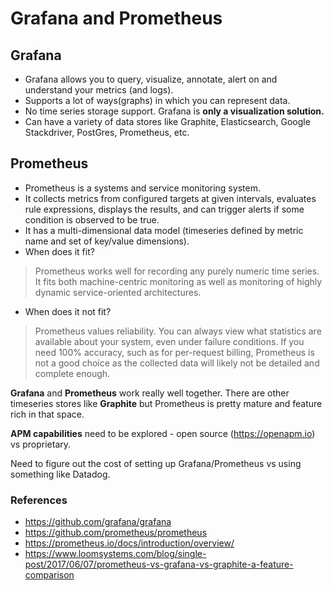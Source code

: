 # Grafana and Prometheus

## Grafana
* Grafana allows you to query, visualize, annotate, alert on and understand your metrics (and logs).
* Supports a lot of ways(graphs) in which you can represent data.
* No time series storage support. Grafana is **only a visualization solution.**
* Can have a variety of data stores like Graphite, Elasticsearch, Google Stackdriver, PostGres, Prometheus, etc.

## Prometheus
* Prometheus is a systems and service monitoring system. 
* It collects metrics from configured targets at given intervals, evaluates rule expressions, displays the results, and can trigger alerts if some condition is observed to be true.
* It has a multi-dimensional data model (timeseries defined by metric name and set of key/value dimensions).
* When does it fit?
> Prometheus works well for recording any purely numeric time series. It fits both machine-centric monitoring as well as monitoring of highly dynamic service-oriented architectures.
* When does it not fit?
> Prometheus values reliability. You can always view what statistics are available about your system, even under failure conditions. If you need 100% accuracy, such as for per-request billing, Prometheus is not a good choice as the collected data will likely not be detailed and complete enough.


**Grafana** and **Prometheus** work really well together. There are other timeseries stores like **Graphite** but Prometheus is pretty mature and feature rich in that space. 

**APM capabilities** need to be explored - open source (https://openapm.io) vs proprietary.

Need to figure out the cost of setting up Grafana/Prometheus vs using something like Datadog.

### References
* https://github.com/grafana/grafana
* https://github.com/prometheus/prometheus
* https://prometheus.io/docs/introduction/overview/
* https://www.loomsystems.com/blog/single-post/2017/06/07/prometheus-vs-grafana-vs-graphite-a-feature-comparison